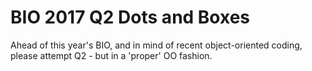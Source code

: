 # BIO 2017 Q2 Dots and Boxes

Ahead of this year's BIO, and in mind of recent object-oriented coding, please attempt Q2 - but in a 'proper' OO fashion. 

